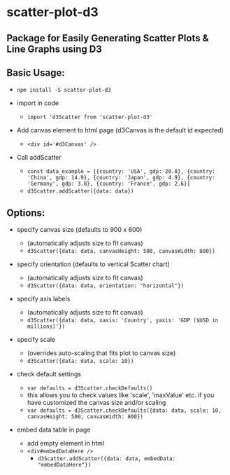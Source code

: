 # scatter-plot-d3

## Package for Easily Generating Scatter Plots & Line Graphs using D3

## Basic Usage:

- `npm install -S scatter-plot-d3`

- import in code
  - `import 'd3Scatter from 'scatter-plot-d3'`
- Add canvas element to html page (d3Canvas is the default id expected)
  - `<div id='#d3Canvas' />`

- Call addScatter
  - `const data_example = [{country: 'USA', gdp: 20.8}, {country: 'China', gdp: 14.9}, {country: 'Japan', gdp: 4.9}, {country: 'Germany', gdp: 3.8}, {country: 'France', gdp: 2.6}]`
  - `d3Scatter.addScatter({data: data})`

## Options:

- specify canvas size (defaults to 900 x 600)
  - (automatically adjusts size to fit canvas)
  - `d3Scatter({data: data, canvasHeight: 500, canvasWidth: 800})`

- specify orientation (defaults to vertical Scatter chart)
  - (automatically adjusts size to fit canvas)
  - `d3Scatter({data: data, orientation: "horizontal"})`

- specify axis labels
  - (automatically adjusts size to fit canvas)
  - `d3Scatter({data: data, xaxis: 'Country', yaxis: 'GDP ($USD in millions)'})`

- specify scale
  - (overrides auto-scaling that fits plot to canvas size)
  - `d3Scatter({data: data, scale: 10})`

- check default settings
  - `var defaults = d3Scatter.checkDefaults()`
  - this allows you to check values like 'scale', 'maxValue' etc. if you have customized the canvas size and/or scaling
  - `var defaults = d3Scatter.checkDefaults({data: data, scale: 10, canvasHeight: 500, canvasWidth: 800})`

- embed data table in page
  - add empty element in html
  - `<div#embedDataHere />`
    - `d3Scatter.addScatter({data: data, embedData: "embedDataHere"})`
